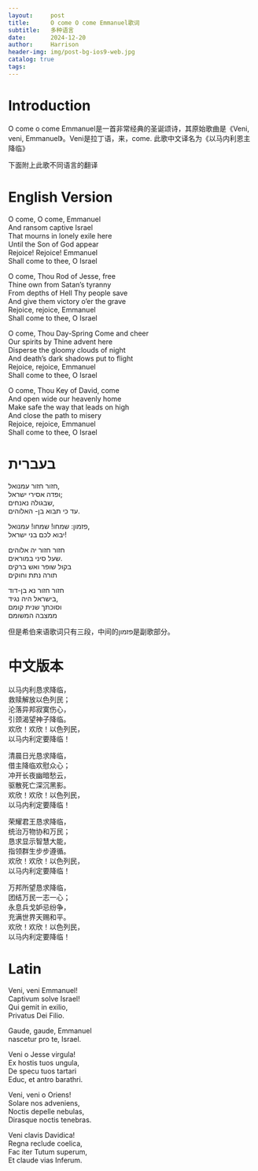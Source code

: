 ```yaml
---
layout:     post
title:      O come O come Emmanuel歌词
subtitle:   多种语言
date:       2024-12-20
author:     Harrison
header-img: img/post-bg-ios9-web.jpg
catalog: true
tags:
---
```

# Introduction
O come o come Emmanuel是一首非常经典的圣诞颂诗，其原始歌曲是《Veni, veni, Emmanuel》。Veni是拉丁语，来，come. 此歌中文译名为《以马内利恩主降临》

下面附上此歌不同语言的翻译

# English Version

O come, O come, Emmanuel<br>
And ransom captive Israel<br>
That mourns in lonely exile here<br>
Until the Son of God appear<br>
Rejoice! Rejoice! Emmanuel<br>
Shall come to thee, O Israel<br>

O come, Thou Rod of Jesse, free<br>
Thine own from Satan’s tyranny<br>
From depths of Hell Thy people save<br>
And give them victory o’er the grave<br>
Rejoice, rejoice, Emmanuel<br>
Shall come to thee, O Israel<br>

O come, Thou Day-Spring Come and cheer<br>
Our spirits by Thine advent here<br>
Disperse the gloomy clouds of night<br>
And death’s dark shadows put to flight<br>
Rejoice, rejoice, Emmanuel<br>
Shall come to thee, O Israel<br>

O come, Thou Key of David, come<br>
And open wide our heavenly home<br>
Make safe the way that leads on high<br>
And close the path to misery<br>
Rejoice, rejoice, Emmanuel<br>
Shall come to thee, O Israel<br>

# בעברית
חזור חזור עמנואל, <br>
ופדה אסירי ישראל;<br>
שבגולה נאנחים,<br>
עד כי תבוא בן- האלוהים.<br>

פזמון: שמחו! שמחו! עמנואל,<br>
יבוא לכם בני ישראל!<br>

חזור חזור יה אלוהים<br>
שעל סיני במוראים.<br>
בקול שופר ואש ברקים<br>
תורה נתת וחוקים<br>

חזור חזור נא בן-דוד<br>
בישראל היה נגיד,<br>
וסוכתך שנית קומם<br>
ממצבה המשומם<br>

但是希伯来语歌词只有三段，中间的פזמון是副歌部分。

# 中文版本

以马内利恳求降临，<br>
救赎解放以色列民；<br>
沦落异邦寂寞伤心，<br>
引颈渴望神子降临。<br>
欢欣！欢欣！以色列民，<br>
以马内利定要降临！<br>

 

清晨日光恳求降临，<br>
借主降临欢慰众心；<br>
冲开长夜幽暗愁云，<br>
驱散死亡深沉黑影。<br>
欢欣！欢欣！以色列民，<br>
以马内利定要降临！<br>

 
荣耀君王恳求降临，<br>
统治万物协和万民；<br>
恳求显示智慧大能，<br>
指领群生步步遵循。<br>
欢欣！欢欣！以色列民，<br>
以马内利定要降临！　<br>

 

万邦所望恳求降临，<br>
团结万民一志一心；<br>
永息兵戈妒忌纷争，<br>
充满世界天赐和平。<br>
欢欣！欢欣！以色列民，<br>
以马内利定要降临！<br>

# Latin

Veni, veni Emmanuel!<br>
Captivum solve Israel!<br>
Qui gemit in exilio,<br>
Privatus Dei Filio. <br>

Gaude, gaude, Emmanuel<br>
nascetur pro te, Israel.<br>

Veni o Jesse virgula!<br>
Ex hostis tuos ungula,<br>
De specu tuos tartari<br>
Educ, et antro barathri. <br>

Veni, veni o Oriens!<br>
Solare nos adveniens,<br>
Noctis depelle nebulas,<br>
Dirasque noctis tenebras. <br>

Veni clavis Davidica!<br>
Regna reclude coelica,<br>
Fac iter Tutum superum,<br>
Et claude vias Inferum. <br>

